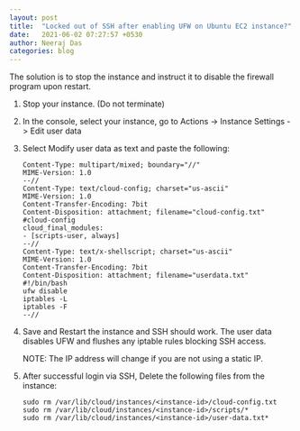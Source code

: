 ```yaml
---
layout: post
title:  "Locked out of SSH after enabling UFW on Ubuntu EC2 instance?"
date:   2021-06-02 07:27:57 +0530
author: Neeraj Das
categories: blog
---
```

The solution is to stop the instance and instruct it to disable the firewall program upon restart.  

1. Stop your instance. (Do not terminate)  
2. In the console, select your instance, go to Actions -> Instance Settings -> Edit user data  
3. Select Modify user data as text and paste the following:  

    ```
    Content-Type: multipart/mixed; boundary="//"
    MIME-Version: 1.0
    --//
    Content-Type: text/cloud-config; charset="us-ascii"
    MIME-Version: 1.0
    Content-Transfer-Encoding: 7bit
    Content-Disposition: attachment; filename="cloud-config.txt"
    #cloud-config
    cloud_final_modules:
    - [scripts-user, always]
    --//
    Content-Type: text/x-shellscript; charset="us-ascii"
    MIME-Version: 1.0
    Content-Transfer-Encoding: 7bit
    Content-Disposition: attachment; filename="userdata.txt"
    #!/bin/bash
    ufw disable
    iptables -L
    iptables -F
    --//
    ```

4. Save and Restart the instance and SSH should work. The user data disables UFW and flushes any iptable rules blocking SSH access.

    NOTE: The IP address will change if you are not using a static IP.  

5. After successful login via SSH, Delete the following files from the instance:
    ```
    sudo rm /var/lib/cloud/instances/<instance-id>/cloud-config.txt
    sudo rm /var/lib/cloud/instances/<instance-id>/scripts/*
    sudo rm /var/lib/cloud/instances/<instance-id>/user-data.txt*
    ```



